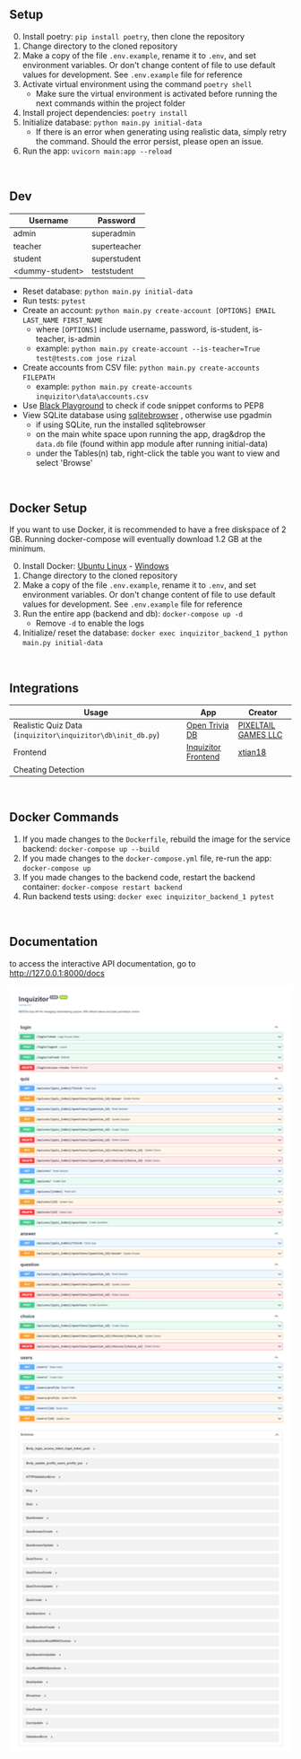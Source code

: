 ## Setup

0. Install poetry: `pip install poetry`, then clone the repository
1. Change directory to the cloned repository 
2. Make a copy of the file `.env.example`, rename it to `.env`, and set environment variables. Or don't change content of file to use default values for development. See `.env.example` file for reference
3. Activate virtual environment using the command `poetry shell`
   - Make sure the virtual environment is activated before running the next commands within the project folder
4. Install project dependencies: `poetry install`
5. Initialize database: `python main.py initial-data`
   - If there is an error when generating using realistic data, simply retry the command. Should the error persist, please open an issue. 
6. Run the app: `uvicorn main:app --reload`

<br>

## Dev

| Username         | Password     |
| ---------------- | ------------ |
| admin            | superadmin   |
| teacher          | superteacher |
| student          | superstudent |
| \<dummy-student> | teststudent  |

- Reset database: `python main.py initial-data`
- Run tests: `pytest`
- Create an account: `python main.py create-account [OPTIONS] EMAIL LAST_NAME FIRST_NAME`
    - where `[OPTIONS]` include username, password, is-student, is-teacher, is-admin
    - example: `python main.py create-account --is-teacher=True test@tests.com jose rizal` 
- Create accounts from CSV file: `python main.py create-accounts FILEPATH`
   - example: `python main.py create-accounts inquizitor\data\accounts.csv`
- Use [Black Playground](https://black.vercel.app/) to check if code snippet conforms to PEP8
- View SQLite database using [sqlitebrowser](https://sqlitebrowser.org/dl/) , otherwise use pgadmin
  - if using SQLite, run the installed sqlitebrowser
  - on the main white space upon running the app, drag&drop the `data.db` file (found within app module after running initial-data)  
  - under the Tables(n) tab, right-click the table you want to view and select 'Browse'

 <br>

## Docker Setup

If you want to use Docker, it is recommended to have a free diskspace of 2 GB. Running docker-compose will eventually download 1.2 GB at the minimum.  

0. Install Docker: [Ubuntu Linux](https://www.digitalocean.com/community/tutorials/how-to-install-and-use-docker-on-ubuntu-18-04) - [Windows](https://docs.docker.com/docker-for-windows/install/)
1. Change directory to the cloned repository
2. Make a copy of the file `.env.example`, rename it to `.env`, and set environment variables. Or don't change content of file to use default values for development. See `.env.example` file for reference
3. Run the entire app (backend and db): `docker-compose up -d`
   - Remove `-d` to enable the logs
4. Initialize/ reset the database: `docker exec inquizitor_backend_1 python main.py initial-data`

<br>

## Integrations

| Usage                                                       | App                                                          | Creator                                               |
| ----------------------------------------------------------- | ------------------------------------------------------------ | ----------------------------------------------------- |
| Realistic Quiz Data (`inquizitor\inquizitor\db\init_db.py`) | [Open Trivia DB](https://opentdb.com/)                       | [PIXELTAIL GAMES LLC](http://www.pixeltailgames.com/) |
| Frontend                                                    | [Inquizitor Frontend](https://github.com/xtian18/inquizitor-front-end) | [xtian18](https://github.com/xtian18)                 |
| Cheating Detection                                          |                                                              |                                                       |

<br>

## Docker Commands

1. If you made changes to the `Dockerfile`, rebuild the image for the service backend: `docker-compose up --build`
2. If you made changes to the `docker-compose.yml` file, re-run the app: `docker-compose up`
3. If you made changes to the backend code, restart the backend container: `docker-compose restart backend`
4. Run backend tests using: `docker exec inquizitor_backend_1 pytest`

<br>

## Documentation

to access the interactive API documentation, go to http://127.0.0.1:8000/docs

<img src="media/doc-swagger-ui.png" style="zoom: 200%;" />
